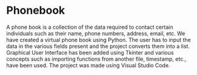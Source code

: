 # Phonebook

A phone book is a collection of the data required to contact certain individuals such as their name, 
phone numbers, address, email, etc. We have created a virtual phone book using Python. The user has 
to input the data in the various fields present and the project converts them into a list. Graphical User 
Interface has been added using Tkinter and various concepts such as importing functions from another 
file, timestamp, etc., have been used. The project was made using Visual Studio Code.
